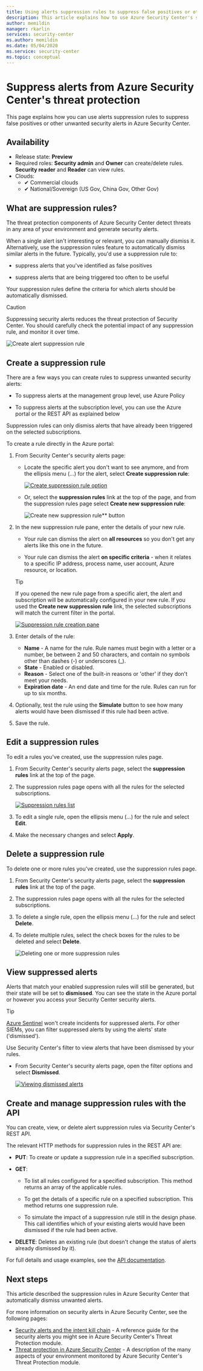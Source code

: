 ```yaml
---
title: Using alerts suppression rules to suppress false positives or other unwanted security alerts in Azure Security Center.
description: This article explains how to use Azure Security Center's suppression rules to hide unwanted security alerts.  
author: memildin
manager: rkarlin
services: security-center
ms.author: memildin
ms.date: 05/04/2020
ms.service: security-center
ms.topic: conceptual
---
```


# Suppress alerts from Azure Security Center's threat protection

This page explains how you can use alerts suppression rules to suppress false positives or other unwanted security alerts in Azure Security Center.

## Availability

- Release state: **Preview**
- Required roles: **Security admin** and **Owner** can create/delete rules. **Security reader** and **Reader** can view rules.
- Clouds: 
    - ✔ Commercial clouds
    - ✔ National/Sovereign (US Gov, China Gov, Other Gov)


## What are suppression rules?

The threat protection components of Azure Security Center detect threats in any area of your environment and generate security alerts.

When a single alert isn't interesting or relevant, you can manually dismiss it. Alternatively, use the suppression rules feature to automatically dismiss similar alerts in the future. Typically, you'd use a suppression rule to:

- suppress alerts that you've identified as false positives

- suppress alerts that are being triggered too often to be useful

Your suppression rules define the criteria for which alerts should be automatically dismissed.

> [!CAUTION]
> Suppressing security alerts reduces the threat protection of Security Center. You should carefully check the potential impact of any suppression rule, and monitor it over time.

![Create alert suppression rule](media\alerts-suppression-rules\create-suppression-rule.gif)

## Create a suppression rule

There are a few ways you can create rules to suppress unwanted security alerts:

- To suppress alerts at the management group level, use Azure Policy

- To suppress alerts at the subscription level, you can use the Azure portal or the REST API as explained below

Suppression rules can only dismiss alerts that have already been triggered on the selected subscriptions.

To create a rule directly in the Azure portal:

1. From Security Center's security alerts page:

    - Locate the specific alert you don't want to see anymore, and from the ellipsis menu (...) for the alert, select **Create suppression rule**:

        [![**Create suppression rule** option](media/alerts-suppression-rules/auto-dismiss-future-option.png)](media/alerts-suppression-rules/auto-dismiss-future-option.png#lightbox)

    - Or, select the **suppression rules** link at the top of the page, and from the suppression rules page select **Create new suppression rule**:

        ![Create new suppression rule** button](media/alerts-suppression-rules/create-new-suppression-rule.png)

1. In the new suppression rule pane, enter the details of your new rule.

    - Your rule can dismiss the alert on **all resources** so you don't get any alerts like this one in the future. 
    
    - Your rule can dismiss the alert **on specific criteria** - when it relates to a specific IP address, process name, user account, Azure resource, or location.

    > [!TIP]
    > If you opened the new rule page from a specific alert, the alert and subscription will be automatically configured in your new rule. If you used the **Create new suppression rule** link, the selected subscriptions will match the current filter in the portal.

    [![Suppression rule creation pane](media/alerts-suppression-rules/new-suppression-rule-pane.png)](media/alerts-suppression-rules/new-suppression-rule-pane.png#lightbox)

1. Enter details of the rule:

    - **Name** - A name for the rule. Rule names must begin with a letter or a number, be between 2 and 50 characters, and contain no symbols other than dashes (-) or underscores (_). 
    - **State** - Enabled or disabled.
    - **Reason** - Select one of the built-in reasons or 'other' if they don't meet your needs.
    - **Expiration date** - An end date and time for the rule. Rules can run for up to six months.

1. Optionally, test the rule using the **Simulate** button to see how many alerts would have been dismissed if this rule had been active.

1. Save the rule. 

## Edit a suppression rules

To edit a rules you've created, use the suppression rules page.

1. From Security Center's security alerts page, select the **suppression rules** link at the top of the page.

1. The suppression rules page opens with all the rules for the selected subscriptions.

    [![Suppression rules list](media/alerts-suppression-rules/suppression-rules-page.png)](media/alerts-suppression-rules/suppression-rules-page.png#lightbox)

1. To edit a single rule, open the ellipsis menu (...) for the rule and select **Edit**.

1. Make the necessary changes and select **Apply**. 

## Delete a suppression rule

To delete one or more rules you've created, use the suppression rules page.

1. From Security Center's security alerts page, select the **suppression rules** link at the top of the page.

1. The suppression rules page opens with all the rules for the selected subscriptions.

1. To delete a single rule, open the ellipsis menu (...) for the rule and select **Delete**.

1. To delete multiple rules, select the check boxes for the rules to be deleted and select **Delete**.

    ![Deleting one or more suppression rules](media/alerts-suppression-rules/delete-multiple-alerts.png)

## View suppressed alerts

Alerts that match your enabled suppression rules will still be generated, but their state will be set to **dismissed**. You can see the state in the Azure portal or however you access your Security Center security alerts. 

> [!TIP]
> [Azure Sentinel](https://azure.microsoft.com/services/azure-sentinel/) won't create incidents for suppressed alerts. For other SIEMs, you can filter suppressed alerts by using the alerts' state ('dismissed').

Use Security Center's filter to view alerts that have been dismissed by your rules.

* From Security Center's security alerts page, open the filter options and select **Dismissed**.  

   [![Viewing dismissed alerts](media/alerts-suppression-rules/view-dismissed-alerts.png)](media/alerts-suppression-rules/view-dismissed-alerts.png#lightbox)


## Create and manage suppression rules with the API

You can create, view, or delete alert suppression rules via Security Center's REST API. 

The relevant HTTP methods for suppression rules in the REST API are:

- **PUT**: To create or update a suppression rule in a specified subscription.

- **GET**:

    - To list all rules configured for a specified subscription. This method returns an array of the applicable rules.

    - To get the details of a specific rule on a specified subscription. This method returns one suppression rule.

    - To simulate the impact of a suppression rule still in the design phase. This call identifies which of your existing alerts would have been dismissed if the rule had been active.

- **DELETE**: Deletes an existing rule (but doesn't change the status of alerts already dismissed by it).

For full details and usage examples, see the [API documentation](https://docs.microsoft.com/rest/api/securitycenter/). 


## Next steps

This article described the suppression rules in Azure Security Center that automatically dismiss unwanted alerts.

For more information on security alerts in Azure Security Center, see the following pages:

- [Security alerts and the intent kill chain](alerts-reference.md) - A reference guide for the security alerts you might see in Azure Security Center's Threat Protection module.
- [Threat protection in Azure Security Center](threat-protection.md) - A description of the many aspects of your environment monitored by Azure Security Center's Threat Protection module.